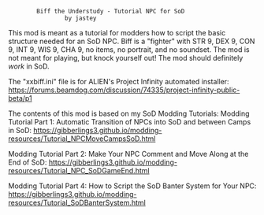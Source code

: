 			Biff the Understudy - Tutorial NPC for SoD 
					by jastey 


This mod is meant as a tutorial for modders how to script the basic structure needed for an SoD NPC.
Biff is a "fighter" with STR 9, DEX 9, CON 9, INT 9, WIS 9, CHA 9, no items, no portrait, and no soundset. The mod is not meant for playing, but knock yourself out! The mod should definitely *work* in SoD.

The "xxbiff.ini" file is for ALIEN's Project Infinity automated installer:
https://forums.beamdog.com/discussion/74335/project-infinity-public-beta/p1

The contents of this mod is based on my SoD Modding Tutorials:
Modding Tutorial Part 1: Automatic Transition of NPCs into SoD and between Camps in SoD:
https://gibberlings3.github.io/modding-resources/Tutorial_NPCMoveCampsSoD.html

Modding Tutorial Part 2: Make Your NPC Comment and Move Along at the End of SoD:
https://gibberlings3.github.io/modding-resources/Tutorial_NPC_SoDGameEnd.html

Modding Tutorial Part 4: How to Script the SoD Banter System for Your NPC:
https://gibberlings3.github.io/modding-resources/Tutorial_SoDBanterSystem.html

